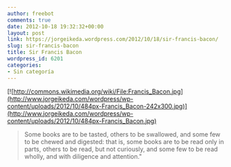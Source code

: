 ```yaml
---
author: freebot
comments: true
date: 2012-10-18 19:32:32+00:00
layout: post
link: https://jorgeikeda.wordpress.com/2012/10/18/sir-francis-bacon/
slug: sir-francis-bacon
title: Sir Francis Bacon
wordpress_id: 6201
categories:
- Sin categoría
---
```


[![http://commons.wikimedia.org/wiki/File:Francis_Bacon.jpg](http://www.jorgeikeda.com/wordpress/wp-content/uploads/2012/10/484px-Francis_Bacon-242x300.jpg)](http://www.jorgeikeda.com/wordpress/wp-content/uploads/2012/10/484px-Francis_Bacon.jpg)


<blockquote>Some books are to be tasted, others to be swallowed, and some few to be chewed and digested: that is, some books are to be read only in parts, others to be read, but not curiously, and some few to be read wholly, and with diligence and attention." </blockquote>
